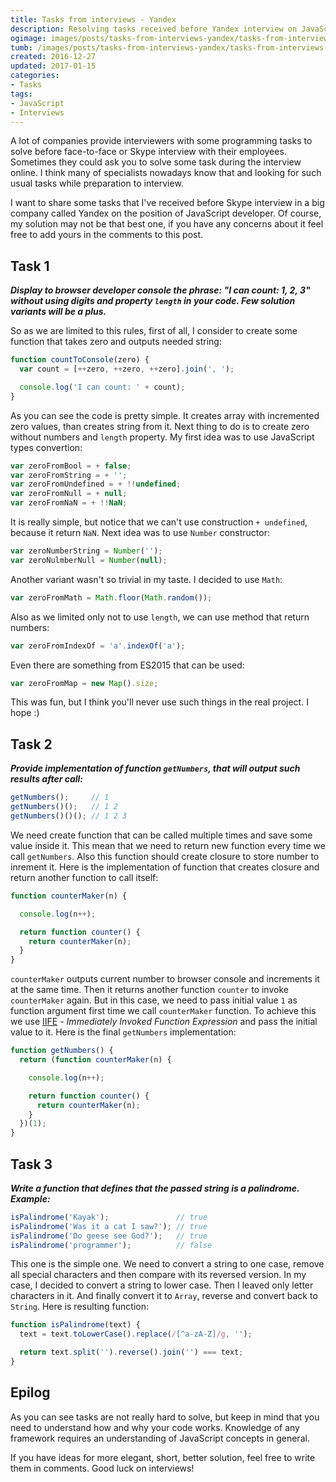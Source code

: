 ```yaml
---
title: Tasks from interviews - Yandex
description: Resolving tasks received before Yandex interview on JavaScript developer position.
ogimage: images/posts/tasks-from-interviews-yandex/tasks-from-interviews-yandex-og.jpg
tumb: /images/posts/tasks-from-interviews-yandex/tasks-from-interviews-yandex
created: 2016-12-27
updated: 2017-01-15
categories:
- Tasks
tags:
- JavaScript
- Interviews
---
```

A lot of companies provide interviewers with some programming tasks to solve before face-to-face or Skype interview with their employees. Sometimes they could ask you to solve some task during the interview online. I think many of specialists nowadays know that and looking for such usual tasks while preparation to interview.

I want to share some tasks that I've received before Skype interview in a big company called Yandex on the position of JavaScript developer. Of course, my solution may not be that best one, if you have any concerns about it feel free to add yours in the comments to this post.

## Task 1
_**Display to browser developer console the phrase: "I can count: 1, 2, 3" without using digits and property `length` in your code. Few solution variants will be a plus.**_

So as we are limited to this rules, first of all, I consider to create some function that takes zero and outputs needed string:

```js
function countToConsole(zero) {
  var count = [++zero, ++zero, ++zero].join(', ');

  console.log('I can count: ' + count);
}
```

As you can see the code is pretty simple. It creates array with incremented zero values, than creates string from it. Next thing to do is to create zero without numbers and `length` property. My first idea was to use JavaScript types convertion:

```js
var zeroFromBool = + false;
var zeroFromString = + '';
var zeroFromUndefined = + !!undefined;
var zeroFromNull = + null;
var zeroFromNaN = + !!NaN;
```

It is really simple, but notice that we can't use construction `+ undefined`, because it return `NaN`. Next idea was to use `Number` constructor:

```js
var zeroNumberString = Number('');
var zeroNulmberNull = Number(null);
```

Another variant wasn't so trivial in my taste. I decided to use `Math`:

```js
var zeroFromMath = Math.floor(Math.random());
```

Also as we limited only not to use `length`, we can use method that return numbers:

```js
var zeroFromIndexOf = 'a'.indexOf('a');
```

Even there are something from ES2015 that can be used:

```js
var zeroFromMap = new Map().size;
```

This was fun, but I think you'll never use such things in the real project. I hope :)

## Task 2
_**Provide implementation of function `getNumbers`, that will output such results after call:**_
```js
getNumbers();     // 1
getNumbers()();   // 1 2
getNumbers()()(); // 1 2 3
```
We need create function that can be called multiple times and save some value inside it. This mean that we need to return new function every time we call `getNumbers`. Also this function should create closure to store number to inrement it. Here is the implementation of function that creates closure and return another function to call itself:

```js
function counterMaker(n) {

  console.log(n++);

  return function counter() {
    return counterMaker(n);
  }
}
```

`counterMaker` outputs current number to browser console and increments it at the same time. Then it returns another function `counter` to invoke `counterMaker` again. But in this case, we need to pass initial value `1` as function argument first time we call `counterMaker` function. To achieve this we use [IIFE](https://developer.mozilla.org/en-US/docs/Glossary/IIFE) - _Immediately Invoked Function Expression_ and pass the initial value to it. Here is the final `getNumbers` implementation:

```js
function getNumbers() {
  return (function counterMaker(n) {

    console.log(n++);

    return function counter() {
      return counterMaker(n);
    }
  })(1);
}

```

## Task 3
_**Write a function that defines that the passed string is a palindrome. Example:**_

```js
isPalindrome('Кayak');               // true
isPalindrome('Was it a cat I saw?'); // true
isPalindrome('Do geese see God?');   // true
isPalindrome('programmer');          // false
```

This one is the simple one. We need to convert a string to one case, remove all special characters and then compare with its reversed version. In my case, I decided to convert a string to lower case. Then I leaved only letter characters in it. And finally convert it to `Array`, reverse and convert back to `String`. Here is resulting function:

```js
function isPalindrome(text) {
  text = text.toLowerCase().replace(/[^a-zA-Z]/g, '');

  return text.split('').reverse().join('') === text;
}
```

## Epilog

As you can see tasks are not really hard to solve, but keep in mind that you need to understand how and why your code works. Knowledge of any framework requires an understanding of JavaScript concepts in general.

If you have ideas for more elegant, short, better solution, feel free to write them in comments. Good luck on interviews!
